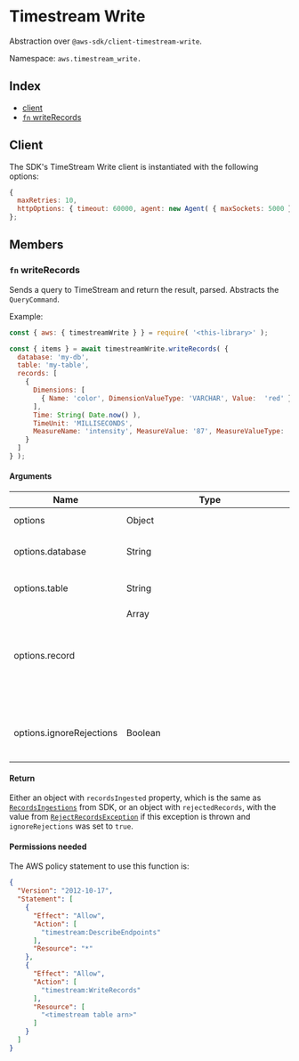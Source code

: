 # Timestream Write

Abstraction over `@aws-sdk/client-timestream-write`.

Namespace: `aws.timestream_write.`

## Index
- [client](#client)
- [`fn` writeRecords](#fn-writerecords)

## Client

The SDK's TimeStream Write client is instantiated with the following options:
```js
{
  maxRetries: 10,
  httpOptions: { timeout: 60000, agent: new Agent( { maxSockets: 5000 } ) }
};
```

## Members

### `fn` writeRecords

Sends a query to TimeStream and return the result, parsed. Abstracts the `QueryCommand`.

Example:
```js
const { aws: { timestreamWrite } } = require( '<this-library>' );

const { items } = await timestreamWrite.writeRecords( {
  database: 'my-db',
  table: 'my-table',
  records: [
    {
      Dimensions: [
        { Name: 'color', DimensionValueType: 'VARCHAR', Value:  'red' },
      ],
      Time: String( Date.now() ),
      TimeUnit: 'MILLISECONDS',
      MeasureName: 'intensity', MeasureValue: '87', MeasureValueType: 'DOUBLE'
    }
  ]
} );
```

#### Arguments

|Name|Type|Description|Default|
|---|---|---|---|
|options|Object|The root object with all the arguments. See below||
|options.database|String|The name of the Timestream database to insert data to||
|options.table|String|The name of the Timestream table to insert data to||
|options.record|Array<Object>|The records to insert. Each value of the array is a records have to comply to [_Records](https://docs.aws.amazon.com/AWSJavaScriptSDK/v3/latest/Package/-aws-sdk-client-timestream-write/Interface/_Record/) interface as expected by the SDK.||
|options.ignoreRejections|Boolean|Fi set to `true`, [`RejectedRecordsException`](https://docs.aws.amazon.com/AWSJavaScriptSDK/v3/latest/Package/-aws-sdk-client-timestream-write/Class/RejectedRecordsException/) will not be throws, instead the function will return the [rejectedRecords](https://docs.aws.amazon.com/AWSJavaScriptSDK/v3/latest/Package/-aws-sdk-client-timestream-write/Interface/RejectedRecord/).|false|

#### Return

Either an object with `recordsIngested` property, which is the same as [`RecordsIngestions`](https://docs.aws.amazon.com/AWSJavaScriptSDK/v3/latest/Package/-aws-sdk-client-timestream-write/Interface/WriteRecordsCommandOutput/) from SDK, or an object with `rejectedRecords`, with the value from [`RejectRecordsException`](https://docs.aws.amazon.com/AWSJavaScriptSDK/v3/latest/Package/-aws-sdk-client-timestream-write/Class/RejectedRecordsException/) if this exception is thrown and `ignoreRejections` was set to `true`.

#### Permissions needed

The AWS policy statement to use this function is:

```json
{
  "Version": "2012-10-17",
  "Statement": [
    {
      "Effect": "Allow",
      "Action": [
        "timestream:DescribeEndpoints"
      ],
      "Resource": "*"
    },
    {
      "Effect": "Allow",
      "Action": [
        "timestream:WriteRecords"
      ],
      "Resource": [
        "<timestream table arn>"
      ]
    }
  ]
}
```
